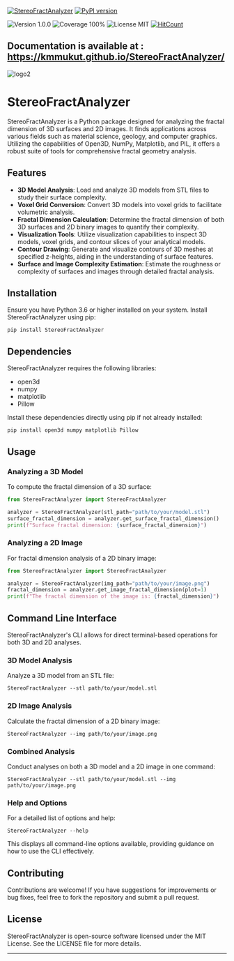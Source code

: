 

[![StereoFractAnalyzer](https://github.com/kmmukut/StereoFractAnalyzer/actions/workflows/StereoFractAnalyzer.yml/badge.svg)](https://github.com/kmmukut/StereoFractAnalyzer/actions/workflows/StereoFractAnalyzer.yml)
[![PyPI version](https://badge.fury.io/py/StereoFractAnalyzer.svg)](https://badge.fury.io/py/StereoFractAnalyzer)

![Version 1.0.0](https://img.shields.io/badge/version-1.0.0-brightgreen)
![Coverage 100%](https://img.shields.io/badge/coverage-100%25-brightgreen) 
![License MIT](https://img.shields.io/badge/license-MIT-green])
[![HitCount](https://hits.dwyl.com/kmmukut/StereoFractAnalyzer.svg?style=flat&show=unique)](http://hits.dwyl.com/kmmukut/StereoFractAnalyzer)

Documentation is available at : https://kmmukut.github.io/StereoFractAnalyzer/
---

<!-- ![logo](https://github.com/kmmukut/StereoFractAnalyzer/assets/32664955/165e9dfb-5fd1-438d-863a-71e0158bcccd) -->
![logo2](https://github.com/kmmukut/StereoFractAnalyzer/assets/32664955/f16ce153-846b-4b9e-8fce-3ecd1809c17a)


# StereoFractAnalyzer



StereoFractAnalyzer is a Python package designed for analyzing the fractal dimension of 3D surfaces and 2D images. It finds applications across various fields such as material science, geology, and computer graphics. Utilizing the capabilities of Open3D, NumPy, Matplotlib, and PIL, it offers a robust suite of tools for comprehensive fractal geometry analysis.

## Features

- **3D Model Analysis**: Load and analyze 3D models from STL files to study their surface complexity.
- **Voxel Grid Conversion**: Convert 3D models into voxel grids to facilitate volumetric analysis.
- **Fractal Dimension Calculation**: Determine the fractal dimension of both 3D surfaces and 2D binary images to quantify their complexity.
- **Visualization Tools**: Utilize visualization capabilities to inspect 3D models, voxel grids, and contour slices of your analytical models.
- **Contour Drawing**: Generate and visualize contours of 3D meshes at specified z-heights, aiding in the understanding of surface features.
- **Surface and Image Complexity Estimation**: Estimate the roughness or complexity of surfaces and images through detailed fractal analysis.

## Installation

Ensure you have Python 3.6 or higher installed on your system. Install StereoFractAnalyzer using pip:

```
pip install StereoFractAnalyzer
```

## Dependencies

StereoFractAnalyzer requires the following libraries:

- open3d
- numpy
- matplotlib
- Pillow

Install these dependencies directly using pip if not already installed:

```
pip install open3d numpy matplotlib Pillow
```

## Usage

### Analyzing a 3D Model

To compute the fractal dimension of a 3D surface:

```python
from StereoFractAnalyzer import StereoFractAnalyzer

analyzer = StereoFractAnalyzer(stl_path="path/to/your/model.stl")
surface_fractal_dimension = analyzer.get_surface_fractal_dimension()
print(f"Surface fractal dimension: {surface_fractal_dimension}")
```

### Analyzing a 2D Image

For fractal dimension analysis of a 2D binary image:

```python
from StereoFractAnalyzer import StereoFractAnalyzer

analyzer = StereoFractAnalyzer(img_path="path/to/your/image.png")
fractal_dimension = analyzer.get_image_fractal_dimension(plot=1)
print(f"The fractal dimension of the image is: {fractal_dimension}")
```

## Command Line Interface

StereoFractAnalyzer's CLI allows for direct terminal-based operations for both 3D and 2D analyses.

### 3D Model Analysis

Analyze a 3D model from an STL file:

```
StereoFractAnalyzer --stl path/to/your/model.stl
```

### 2D Image Analysis

Calculate the fractal dimension of a 2D binary image:

```
StereoFractAnalyzer --img path/to/your/image.png
```

### Combined Analysis

Conduct analyses on both a 3D model and a 2D image in one command:

```
StereoFractAnalyzer --stl path/to/your/model.stl --img path/to/your/image.png
```

### Help and Options

For a detailed list of options and help:

```
StereoFractAnalyzer --help
```

This displays all command-line options available, providing guidance on how to use the CLI effectively.

## Contributing

Contributions are welcome! If you have suggestions for improvements or bug fixes, feel free to fork the repository and submit a pull request.

## License

StereoFractAnalyzer is open-source software licensed under the MIT License. See the LICENSE file for more details.

---
